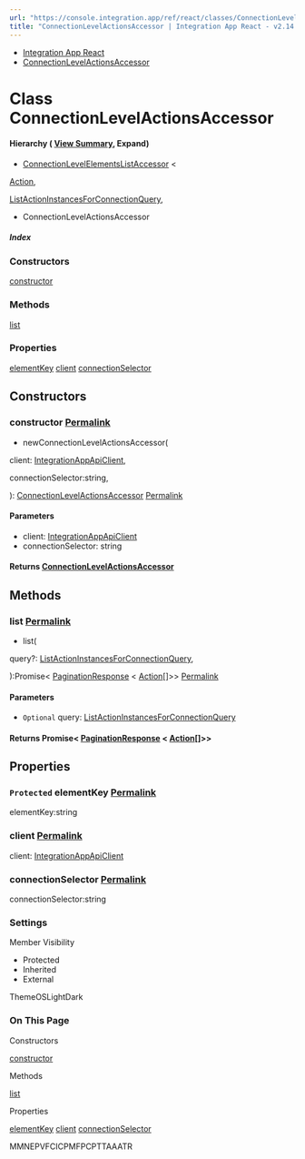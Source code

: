 ```yaml
---
url: "https://console.integration.app/ref/react/classes/ConnectionLevelActionsAccessor.html"
title: "ConnectionLevelActionsAccessor | Integration App React - v2.14.3"
---
```


- [Integration App React](https://console.integration.app/ref/react/index.html)
- [ConnectionLevelActionsAccessor](https://console.integration.app/ref/react/classes/ConnectionLevelActionsAccessor.html)

# Class ConnectionLevelActionsAccessor

#### Hierarchy ( [View Summary](https://console.integration.app/ref/react/hierarchy.html\#ConnectionLevelActionsAccessor), Expand)

- [ConnectionLevelElementsListAccessor](https://console.integration.app/ref/react/classes/_integration-app_react.ConnectionLevelElementsListAccessor.html) <

[Action](https://console.integration.app/ref/react/interfaces/Action.html),

[ListActionInstancesForConnectionQuery](https://console.integration.app/ref/react/types/ListActionInstancesForConnectionQuery.html),

>
  - ConnectionLevelActionsAccessor

##### Index

### Constructors

[constructor](https://console.integration.app/ref/react/classes/ConnectionLevelActionsAccessor.html#constructor)

### Methods

[list](https://console.integration.app/ref/react/classes/ConnectionLevelActionsAccessor.html#list)

### Properties

[elementKey](https://console.integration.app/ref/react/classes/ConnectionLevelActionsAccessor.html#elementkey) [client](https://console.integration.app/ref/react/classes/ConnectionLevelActionsAccessor.html#client) [connectionSelector](https://console.integration.app/ref/react/classes/ConnectionLevelActionsAccessor.html#connectionselector)

## Constructors

### constructor [Permalink](https://console.integration.app/ref/react/classes/ConnectionLevelActionsAccessor.html\#constructor)

- newConnectionLevelActionsAccessor(

client: [IntegrationAppApiClient](https://console.integration.app/ref/react/classes/_integration-app_react.IntegrationAppApiClient.html),

connectionSelector:string,

): [ConnectionLevelActionsAccessor](https://console.integration.app/ref/react/classes/ConnectionLevelActionsAccessor.html) [Permalink](https://console.integration.app/ref/react/classes/ConnectionLevelActionsAccessor.html#constructorconnectionlevelactionsaccessor)





#### Parameters



- client: [IntegrationAppApiClient](https://console.integration.app/ref/react/classes/_integration-app_react.IntegrationAppApiClient.html)
- connectionSelector: string

#### Returns [ConnectionLevelActionsAccessor](https://console.integration.app/ref/react/classes/ConnectionLevelActionsAccessor.html)

## Methods

### list [Permalink](https://console.integration.app/ref/react/classes/ConnectionLevelActionsAccessor.html\#list)

- list(

query?: [ListActionInstancesForConnectionQuery](https://console.integration.app/ref/react/types/ListActionInstancesForConnectionQuery.html),

):Promise< [PaginationResponse](https://console.integration.app/ref/react/classes/PaginationResponse.html) < [Action](https://console.integration.app/ref/react/interfaces/Action.html)\[\]>> [Permalink](https://console.integration.app/ref/react/classes/ConnectionLevelActionsAccessor.html#list-1)





#### Parameters



- `Optional` query: [ListActionInstancesForConnectionQuery](https://console.integration.app/ref/react/types/ListActionInstancesForConnectionQuery.html)

#### Returns Promise< [PaginationResponse](https://console.integration.app/ref/react/classes/PaginationResponse.html) < [Action](https://console.integration.app/ref/react/interfaces/Action.html)\[\]>>

## Properties

### `Protected` elementKey [Permalink](https://console.integration.app/ref/react/classes/ConnectionLevelActionsAccessor.html\#elementkey)

elementKey:string

### client [Permalink](https://console.integration.app/ref/react/classes/ConnectionLevelActionsAccessor.html\#client)

client: [IntegrationAppApiClient](https://console.integration.app/ref/react/classes/_integration-app_react.IntegrationAppApiClient.html)

### connectionSelector [Permalink](https://console.integration.app/ref/react/classes/ConnectionLevelActionsAccessor.html\#connectionselector)

connectionSelector:string

### Settings

Member Visibility

- Protected
- Inherited
- External

ThemeOSLightDark

### On This Page

Constructors

[constructor](https://console.integration.app/ref/react/classes/ConnectionLevelActionsAccessor.html#constructor)

Methods

[list](https://console.integration.app/ref/react/classes/ConnectionLevelActionsAccessor.html#list)

Properties

[elementKey](https://console.integration.app/ref/react/classes/ConnectionLevelActionsAccessor.html#elementkey) [client](https://console.integration.app/ref/react/classes/ConnectionLevelActionsAccessor.html#client) [connectionSelector](https://console.integration.app/ref/react/classes/ConnectionLevelActionsAccessor.html#connectionselector)

MMNEPVFCICPMFPCPTTAAATR